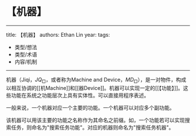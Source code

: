 # 【机器】


---
title: 【机器】
authors: Ethan Lin
year:
tags:
  - 类型/想法 
  - 类型/术语 
  - 内容/机制 
---





机器（Jiqi，$JQ_{\Box}$，或者称为Machine and Device，$MD_\Box$），是一对物件，构成以相互协调的[[机Machine]]和[[器Device]]。机器可以实现一定的[[【功能】]]。这些功能在系统之功能层次上具有实体性。可以直接用程序表述。

一般来说，一个机器对应一个主要的功能。一个机器可以对应多个副功能。

该机器可以用该主要的功能之名称作为其命名之前缀。如，一个功能若可以实现搜索任务，则命名为"搜索任务功能"。对应的机器则命名为"搜索任务机器"。